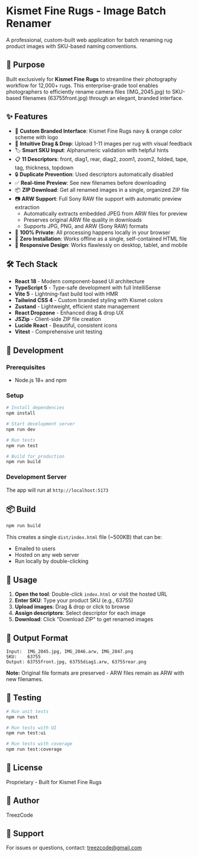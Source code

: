 # Kismet Fine Rugs - Image Batch Renamer

A professional, custom-built web application for batch renaming rug product images with SKU-based naming conventions.

## 🎯 Purpose

Built exclusively for **Kismet Fine Rugs** to streamline their photography workflow for 12,000+ rugs. This enterprise-grade tool enables photographers to efficiently rename camera files (IMG_2045.jpg) to SKU-based filenames (63755front.jpg) through an elegant, branded interface.

## ✨ Features

- 🎨 **Custom Branded Interface**: Kismet Fine Rugs navy & orange color scheme with logo
- 📸 **Intuitive Drag & Drop**: Upload 1-11 images per rug with visual feedback
- 🏷️ **Smart SKU Input**: Alphanumeric validation with helpful hints
- 📋 **11 Descriptors**: front, diag1, rear, diag2, zoom1, zoom2, folded, tape, tag, thickness, topdown
- 🔒 **Duplicate Prevention**: Used descriptors automatically disabled
- ✅ **Real-time Preview**: See new filenames before downloading
- 📦 **ZIP Download**: Get all renamed images in a single, organized ZIP file
- 📷 **ARW Support**: Full Sony RAW file support with automatic preview extraction
  - Automatically extracts embedded JPEG from ARW files for preview
  - Preserves original ARW file quality in downloads
  - Supports JPG, PNG, and ARW (Sony RAW) formats
- 🔐 **100% Private**: All processing happens locally in your browser
- 🚀 **Zero Installation**: Works offline as a single, self-contained HTML file
- 📱 **Responsive Design**: Works flawlessly on desktop, tablet, and mobile

## 🛠️ Tech Stack

- **React 18** - Modern component-based UI architecture
- **TypeScript 5** - Type-safe development with full IntelliSense
- **Vite 5** - Lightning-fast build tool with HMR
- **Tailwind CSS 4** - Custom branded styling with Kismet colors
- **Zustand** - Lightweight, efficient state management
- **React Dropzone** - Enhanced drag & drop UX
- **JSZip** - Client-side ZIP file creation
- **Lucide React** - Beautiful, consistent icons
- **Vitest** - Comprehensive unit testing

## 🚀 Development

### Prerequisites

- Node.js 18+ and npm

### Setup

```bash
# Install dependencies
npm install

# Start development server
npm run dev

# Run tests
npm run test

# Build for production
npm run build
```

### Development Server

The app will run at `http://localhost:5173`

## 📦 Build

```bash
npm run build
```

This creates a single `dist/index.html` file (~500KB) that can be:
- Emailed to users
- Hosted on any web server
- Run locally by double-clicking

## 🎨 Usage

1. **Open the tool**: Double-click `index.html` or visit the hosted URL
2. **Enter SKU**: Type your product SKU (e.g., 63755)
3. **Upload images**: Drag & drop or click to browse
4. **Assign descriptors**: Select descriptor for each image
5. **Download**: Click "Download ZIP" to get renamed images

## 📝 Output Format

```
Input:  IMG_2045.jpg, IMG_2046.arw, IMG_2047.png
SKU:    63755
Output: 63755front.jpg, 63755diag1.arw, 63755rear.png
```

**Note:** Original file formats are preserved - ARW files remain as ARW with new filenames.

## 🧪 Testing

```bash
# Run unit tests
npm run test

# Run tests with UI
npm run test:ui

# Run tests with coverage
npm run test:coverage
```

## 📄 License

Proprietary - Built for Kismet Fine Rugs

## 👤 Author

TreezCode

## 📧 Support

For issues or questions, contact: treezcode@gmail.com
